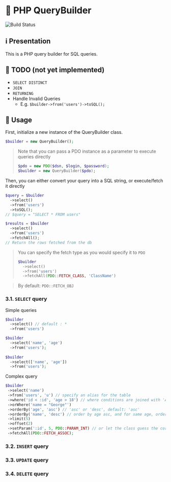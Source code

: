 # 🔧 PHP QueryBuilder

![Build Status](https://travis-ci.org/iamludal/PHP-QueryBuilder.svg?branch=master)

## ℹ️ Presentation

This is a PHP query builder for SQL queries.

## 📝 TODO (not yet implemented)

- `SELECT DISTINCT`
- `JOIN`
- `RETURNING`
- Handle Invalid Queries
  * E.g. `$builder->from('users')->toSQL();`

## 📘 Usage

First, initialize a new instance of the QueryBuilder class.

```php
$builder = new QueryBuilder();
```

> Note that you can pass a PDO instance as a parameter to execute queries directly
> ```php
> $pdo = new PDO($dsn, $login, $password);
> $builder = new QueryBuilder($pdo);
> ```

Then, you can either convert your query into a SQL string, or execute/fetch it directly

```php
$query = $builder
  ->select()
  ->from('users')
  ->toSQL();
// $query = "SELECT * FROM users"

$results = $builder
  ->select()
  ->from('users')
  ->fetchAll();
// Return the rows fetched from the db
```

> You can specify the fetch type as you would specify it to `PDO`
> ```php
> $builder
>   ->select()
>   ->from('users')
>   ->fetchAll(PDO::FETCH_CLASS, 'ClassName')
> ```

> By default: `PDO::FETCH_OBJ`

### 3.1. `SELECT` query

Simple queries
```php
$builder
  ->select() // default : *
  ->from('users')

$builder
  ->select('name', 'age')
  ->from('users');
  
$builder
  ->select(['name', 'age'])
  ->from('users');
```

Complex query
```php
$builder
 ->select('name')
 ->from('users', 'u') // specify an alias for the table
 ->where('id < :id', 'age > 18') // where conditions are joined with 'AND'
 ->orWhere('name = "George"')
 ->orderBy('age', 'asc') // 'asc' or 'desc', default: 'asc'
 ->orderBy('name', 'desc') // order by age asc, and for same age, order by name desc
 ->limit(5)
 ->offset(2)
 ->setParam(':id', 5, PDO::PARAM_INT) // or let the class guess the corresponding PDO type by omitting the last parameter
 ->fetchAll(PDO::FETCH_ASSOC);
```

### 3.2. `INSERT` query

### 3.3. `UPDATE` query

### 3.4. `DELETE` query








